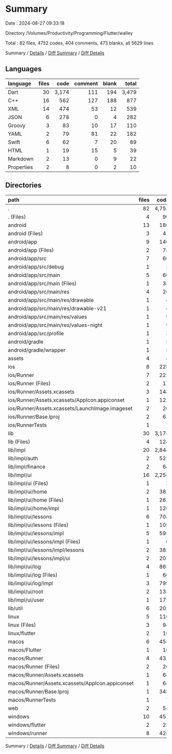 # Summary

Date : 2024-08-27 09:33:18

Directory /Volumes/Productivity/Programming/Flutter/walley

Total : 82 files,  4752 codes, 404 comments, 473 blanks, all 5629 lines

Summary / [Details](details.md) / [Diff Summary](diff.md) / [Diff Details](diff-details.md)

## Languages
| language | files | code | comment | blank | total |
| :--- | ---: | ---: | ---: | ---: | ---: |
| Dart | 30 | 3,174 | 111 | 194 | 3,479 |
| C++ | 16 | 562 | 127 | 188 | 877 |
| XML | 14 | 474 | 53 | 12 | 539 |
| JSON | 6 | 278 | 0 | 4 | 282 |
| Groovy | 3 | 83 | 10 | 17 | 110 |
| YAML | 2 | 79 | 81 | 22 | 182 |
| Swift | 6 | 62 | 7 | 20 | 89 |
| HTML | 1 | 19 | 15 | 5 | 39 |
| Markdown | 2 | 13 | 0 | 9 | 22 |
| Properties | 2 | 8 | 0 | 2 | 10 |

## Directories
| path | files | code | comment | blank | total |
| :--- | ---: | ---: | ---: | ---: | ---: |
| . | 82 | 4,752 | 404 | 473 | 5,629 |
| . (Files) | 4 | 90 | 81 | 29 | 200 |
| android | 13 | 186 | 61 | 28 | 275 |
| android (Files) | 3 | 41 | 2 | 9 | 52 |
| android/app | 9 | 140 | 59 | 18 | 217 |
| android/app (Files) | 2 | 74 | 8 | 9 | 91 |
| android/app/src | 7 | 66 | 51 | 9 | 126 |
| android/app/src/debug | 1 | 3 | 4 | 1 | 8 |
| android/app/src/main | 5 | 60 | 43 | 7 | 110 |
| android/app/src/main (Files) | 1 | 34 | 11 | 1 | 46 |
| android/app/src/main/res | 4 | 26 | 32 | 6 | 64 |
| android/app/src/main/res/drawable | 1 | 4 | 7 | 2 | 13 |
| android/app/src/main/res/drawable-v21 | 1 | 4 | 7 | 2 | 13 |
| android/app/src/main/res/values | 1 | 9 | 9 | 1 | 19 |
| android/app/src/main/res/values-night | 1 | 9 | 9 | 1 | 19 |
| android/app/src/profile | 1 | 3 | 4 | 1 | 8 |
| android/gradle | 1 | 5 | 0 | 1 | 6 |
| android/gradle/wrapper | 1 | 5 | 0 | 1 | 6 |
| assets | 4 | 4 | 0 | 0 | 4 |
| ios | 8 | 229 | 4 | 13 | 246 |
| ios/Runner | 7 | 222 | 2 | 9 | 233 |
| ios/Runner (Files) | 2 | 13 | 0 | 3 | 16 |
| ios/Runner/Assets.xcassets | 3 | 148 | 0 | 4 | 152 |
| ios/Runner/Assets.xcassets/AppIcon.appiconset | 1 | 122 | 0 | 1 | 123 |
| ios/Runner/Assets.xcassets/LaunchImage.imageset | 2 | 26 | 0 | 3 | 29 |
| ios/Runner/Base.lproj | 2 | 61 | 2 | 2 | 65 |
| ios/RunnerTests | 1 | 7 | 2 | 4 | 13 |
| lib | 30 | 3,174 | 111 | 194 | 3,479 |
| lib (Files) | 4 | 128 | 12 | 18 | 158 |
| lib/impl | 20 | 2,844 | 60 | 138 | 3,042 |
| lib/impl/auth | 2 | 522 | 2 | 24 | 548 |
| lib/impl/finance | 2 | 64 | 0 | 6 | 70 |
| lib/impl/ui | 16 | 2,258 | 58 | 108 | 2,424 |
| lib/impl/ui (Files) | 1 | 3 | 0 | 1 | 4 |
| lib/impl/ui/home | 2 | 382 | 42 | 12 | 436 |
| lib/impl/ui/home (Files) | 1 | 262 | 41 | 5 | 308 |
| lib/impl/ui/home/impl | 1 | 120 | 1 | 7 | 128 |
| lib/impl/ui/lessons | 6 | 704 | 0 | 33 | 737 |
| lib/impl/ui/lessons (Files) | 1 | 109 | 0 | 7 | 116 |
| lib/impl/ui/lessons/impl | 5 | 595 | 0 | 26 | 621 |
| lib/impl/ui/lessons/impl (Files) | 1 | 6 | 0 | 1 | 7 |
| lib/impl/ui/lessons/impl/lessons | 2 | 382 | 0 | 14 | 396 |
| lib/impl/ui/lessons/impl/ui | 2 | 207 | 0 | 11 | 218 |
| lib/impl/ui/log | 4 | 865 | 2 | 45 | 912 |
| lib/impl/ui/log (Files) | 1 | 66 | 1 | 5 | 72 |
| lib/impl/ui/log/impl | 3 | 799 | 1 | 40 | 840 |
| lib/impl/ui/root | 2 | 133 | 14 | 13 | 160 |
| lib/impl/ui/user | 1 | 171 | 0 | 4 | 175 |
| lib/util | 6 | 202 | 39 | 38 | 279 |
| linux | 5 | 110 | 33 | 44 | 187 |
| linux (Files) | 3 | 94 | 24 | 33 | 151 |
| linux/flutter | 2 | 16 | 9 | 11 | 36 |
| macos | 6 | 454 | 5 | 16 | 475 |
| macos/Flutter | 1 | 16 | 3 | 4 | 23 |
| macos/Runner | 4 | 431 | 0 | 8 | 439 |
| macos/Runner (Files) | 2 | 20 | 0 | 6 | 26 |
| macos/Runner/Assets.xcassets | 1 | 68 | 0 | 1 | 69 |
| macos/Runner/Assets.xcassets/AppIcon.appiconset | 1 | 68 | 0 | 1 | 69 |
| macos/Runner/Base.lproj | 1 | 343 | 0 | 1 | 344 |
| macos/RunnerTests | 1 | 7 | 2 | 4 | 13 |
| web | 2 | 54 | 15 | 6 | 75 |
| windows | 10 | 451 | 94 | 143 | 688 |
| windows/flutter | 2 | 23 | 9 | 11 | 43 |
| windows/runner | 8 | 428 | 85 | 132 | 645 |

Summary / [Details](details.md) / [Diff Summary](diff.md) / [Diff Details](diff-details.md)